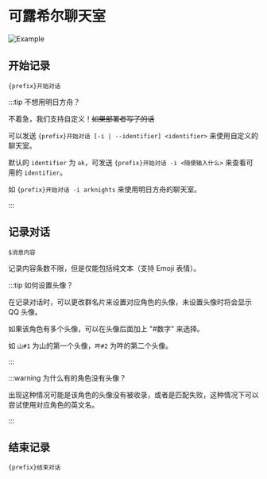 # 可露希尔聊天室

![Example](/assets/module.closure_talk/example.jpg)

## 开始记录

```text
{prefix}开始对话
```

:::tip 不想用明日方舟？

不着急，我们支持自定义！~~如果部署者写了的话~~

可以发送 `{prefix}开始对话 [-i | --identifier] <identifier>` 来使用自定义的聊天室。

默认的 `identifier` 为 `ak`，可发送 `{prefix}开始对话 -i <随便输入什么>` 来查看可用的 `identifier`。

如 `{prefix}开始对话 -i arknights` 来使用明日方舟的聊天室。

:::

## 记录对话

```text
$消息内容
```

记录内容条数不限，但是仅能包括纯文本（支持 Emoji 表情）。

:::tip 如何设置头像？

在记录对话时，可以更改群名片来设置对应角色的头像，未设置头像时将会显示 QQ 头像。

如果该角色有多个头像，可以在头像后面加上 "#数字" 来选择。

如 `山#1` 为山的第一个头像，`吽#2` 为吽的第二个头像。

:::

:::warning 为什么有的角色没有头像？

出现这种情况可能是该角色的头像没有被收录，或者是匹配失败，这种情况下可以尝试使用对应角色的英文名。

:::

## 结束记录

```text
{prefix}结束对话
```
